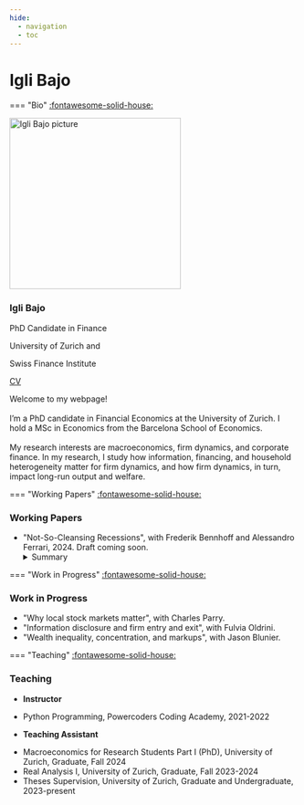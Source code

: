 ```yaml
---
hide:
  - navigation
  - toc
---
```


# **Igli Bajo**

=== "Bio"
    <!-- Webpage -->
    <span class="back-button">[:fontawesome-solid-house:](../about/index.md)</span>
    <section id="about-sec" class="wg-about-biography">
      <div class="about-grid">
        <div class="about-img text-center">
          <img src="IgliBajo_Photo.jpeg" alt="Igli Bajo picture" class="img-responsive img-circle" style="width: 300px; height: auto;">
          <h3>Igli Bajo</h3>
          <p class="headline">PhD Candidate in Finance</p>
          <p class="headline">University of Zurich and</p>
          <p class="headline">Swiss Finance Institute</p>
          <p>
            <a href="mailto:igli.bajo@df.uzh.ch" target=”_blank><i class="fas fa-envelope"></i></a>
            <a href="https://x.com/IgliBajo" target=”_blank><i class="fab fa-twitter"></i></a>
            <a href="https://www.linkedin.com/in/igli-bajo-6b3483a4/" target=”_blank><i class="fab fa-linkedin"></i></a>
            <a href="./CV_IgliBajo.pdf" class="cv-link" target=”_blank”>CV</a>  
          </p>
        </div>
        <div class="about-info">
          <p>Welcome to my webpage! <br> <br>
          I’m a PhD candidate in Financial Economics at the University of Zurich. I hold a MSc in Economics from the Barcelona School of Economics. <br> <br>
           My research interests are macroeconomics, firm dynamics, and corporate finance. In my research, I study how information, financing, and household heterogeneity matter for firm dynamics, and how firm dynamics, in turn, impact long-run output and welfare.</p>
        </div>
      </div>
    </section>

=== "Working Papers"
    <span class="back-button">[:fontawesome-solid-house:](../about/index.md)</span>
    <section id="research" class="home-section wg-research">
      <div class="about-grid">
        <div class="research-title text-center">
          <h3>Working Papers</h3>
        </div>
        <div class="research-info">
          <ul>
            <li><i class="fas fa-file-alt"></i>"Not-So-Cleansing Recessions", with Frederik Bennhoff and Alessandro Ferrari, 2024.<span class="ital"> Draft coming soon.</span>
           <details><summary>Summary</summary>
            <p>Recessions are periods in which the least productive firms in the economy exit, and as the economy recovers, they are replaced by new and more productive entrants. These *cleansing effects* imply that business cycles generate improvements in the average firm productivity. We argue that this is not sufficient to induce long-run gains in GDP and welfare. We show that these are driven by the intensity of *love-for-variety* in households' preferences. If the household has CES preferences, recessions do not bring about any improvement in GDP and welfare. If the economy features more *love-for-variety* than CES, the social planner finds it optimal to subsidize economic activity in recessions to avoid firm exit.</p>
            </details>
            </li>
          </ul>
        </div>
      </div>
    </section>

=== "Work in Progress"
    <span class="back-button">[:fontawesome-solid-house:](../about/index.md)</span>
    <section id="work-in-progress" class="home-section wg-work-in-progress">
      <div class="about-grid">
        <div class="work-title text-center">
          <h3>Work in Progress</h3>
        </div>
        <div class="work-info">
          <ul>
            <li><i class="fas fa-file-alt"></i>"Why local stock markets matter", with Charles Parry.</li>
            <li><i class="fas fa-file-alt"></i>"Information disclosure and firm entry and exit", with Fulvia Oldrini.</li>
            <li><i class="fas fa-file-alt"></i>"Wealth inequality, concentration, and markups", with Jason Blunier.</li>
          </ul>
        </div>
      </div>
    </section>

=== "Teaching"
    <span class="back-button">[:fontawesome-solid-house:](../about/index.md)</span>
    <section id="teaching" class="home-section wg-teaching">
      <div class="teaching-grid">
        <div class="teaching-title text-center">
          <h3>Teaching</h3>
        </div>
        <div>
          <div class="teaching-sub-grid">
              <div class="teaching-info">
                <ul class="li-head-list">
                  <li id="li-head"><strong>Instructor</strong></li>
                </ul>
              </div>
              <div class="teaching-info">
                <ul>
                  <li>Python Programming, Powercoders Coding Academy, 2021-2022</li>
                </ul>
              </div>
            </div>
            <div class="teaching-sub-grid">
                <div class="teaching-info">
                  <ul class="li-head-list">
                    <li id="li-head"><strong>Teaching Assistant</strong></li>
                  </ul>
                </div>
                <div class="teaching-info">
                  <ul>
                    <li>Macroeconomics for Research Students Part I (PhD), University of Zurich, Graduate, Fall 2024</li>
                    <li>Real Analysis I, University of Zurich, Graduate, Fall 2023-2024</li>
                    <li>Theses Supervision, University of Zurich, Graduate and Undergraduate, 2023-present</li>
                  </ul>
                </div>
              </div>
        </div>
      </div>
    </section>


<!-- Include Font Awesome for icons -->
<link rel="stylesheet" href="https://cdnjs.cloudflare.com/ajax/libs/font-awesome/5.15.4/css/all.min.css">